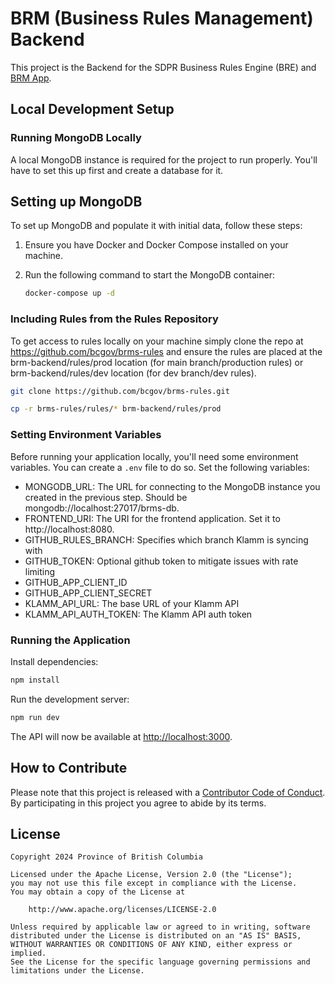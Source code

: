 # BRM (Business Rules Management) Backend

This project is the Backend for the SDPR Business Rules Engine (BRE) and [BRM App](https://github.com/bcgov/brm-app).

## Local Development Setup

### Running MongoDB Locally

A local MongoDB instance is required for the project to run properly. You'll have to set this up first and create a database for it.

## Setting up MongoDB

To set up MongoDB and populate it with initial data, follow these steps:

1. Ensure you have Docker and Docker Compose installed on your machine.
2. Run the following command to start the MongoDB container:

   ```sh
   docker-compose up -d
   ```

### Including Rules from the Rules Repository

To get access to rules locally on your machine simply clone the repo at https://github.com/bcgov/brms-rules and ensure the rules are placed at the brm-backend/rules/prod location (for main branch/production rules) or brm-backend/rules/dev location (for dev branch/dev rules).

```bash
git clone https://github.com/bcgov/brms-rules.git
```

```bash
cp -r brms-rules/rules/* brm-backend/rules/prod
```

### Setting Environment Variables

Before running your application locally, you'll need some environment variables. You can create a `.env` file to do so. Set the following variables:

- MONGODB_URL: The URL for connecting to the MongoDB instance you created in the previous step. Should be mongodb://localhost:27017/brms-db.
- FRONTEND_URI: The URI for the frontend application. Set it to http://localhost:8080.
- GITHUB_RULES_BRANCH: Specifies which branch Klamm is syncing with
- GITHUB_TOKEN: Optional github token to mitigate issues with rate limiting
- GITHUB_APP_CLIENT_ID
- GITHUB_APP_CLIENT_SECRET
- KLAMM_API_URL: The base URL of your Klamm API
- KLAMM_API_AUTH_TOKEN: The Klamm API auth token

### Running the Application

Install dependencies:

```bash
npm install
```

Run the development server:

```bash
npm run dev
```

The API will now be available at [http://localhost:3000](http://localhost:3000).

## How to Contribute

Please note that this project is released with a [Contributor Code of Conduct](CODE_OF_CONDUCT.md). By participating in this project you agree to abide by its terms.

## License

```
Copyright 2024 Province of British Columbia

Licensed under the Apache License, Version 2.0 (the "License");
you may not use this file except in compliance with the License.
You may obtain a copy of the License at

    http://www.apache.org/licenses/LICENSE-2.0

Unless required by applicable law or agreed to in writing, software
distributed under the License is distributed on an "AS IS" BASIS,
WITHOUT WARRANTIES OR CONDITIONS OF ANY KIND, either express or implied.
See the License for the specific language governing permissions and
limitations under the License.
```
